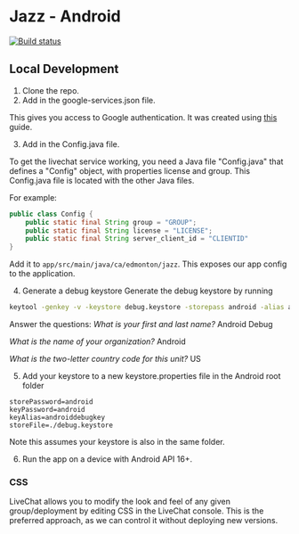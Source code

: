 # Jazz - Android

[![Build status](https://build.appcenter.ms/v0.1/apps/18ba1eb6-2d81-46ab-95d0-5f9c8cdbcede/branches/Jazz-2.0/badge)](https://appcenter.ms)

## Local Development

1. Clone the repo.
2. Add in the google-services.json file.

This gives you access to Google authentication. It was created using [this](https://developers.google.com/identity/sign-in/android/start) guide.

3. Add in the Config.java file.

To get the livechat service working, you need a Java file "Config.java" that defines a "Config" object, with properties license and group. This Config.java file is located with the other Java files.

For example: 
```java
public class Config {
    public static final String group = "GROUP";
    public static final String license = "LICENSE";
    public static final String server_client_id = "CLIENTID"
}
```
Add it to `app/src/main/java/ca/edmonton/jazz`. This exposes our app config to the application.

4. Generate a debug keystore
Generate the debug keystore by running
``` bash
keytool -genkey -v -keystore debug.keystore -storepass android -alias androiddebugkey -keypass android -keyalg RSA -keysize 2048 -validity 10000
```

Answer the questions:
_What is your first and last name?_
Android Debug

_What is the name of your organization?_
Android

_What is the two-letter country code for this unit?_
US

5. Add your keystore to a new keystore.properties file in the Android root folder
```
storePassword=android
keyPassword=android
keyAlias=androiddebugkey
storeFile=./debug.keystore
```

Note this assumes your keystore is also in the same folder.

6. Run the app on a device with Android API 16+.

### CSS
LiveChat allows you to modify the look and feel of any given group/deployment by editing CSS in the LiveChat console. This is the preferred approach, as we can control it without deploying new versions.